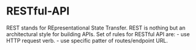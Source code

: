 # RESTful-API
REST stands for REpresentational State Transfer. 
REST is nothing but an architectural style for building APIs. 
Set of rules for RESTful API are: 
      - use HTTP request verb.
      - use specific patter of routes/endpoint URL.
